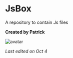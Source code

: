 # JsBox
A repository to contain Js files

**Created by Patrick**

![avatar](https://cdn.sspai.com/article/1e328bd6-3bd9-5817-7aba-79a5bbcd268f.jpg?imageMogr2/quality/95/thumbnail/!1440x480r/gravity/Center/crop/1440x480)

*Last edited on Oct 4*
